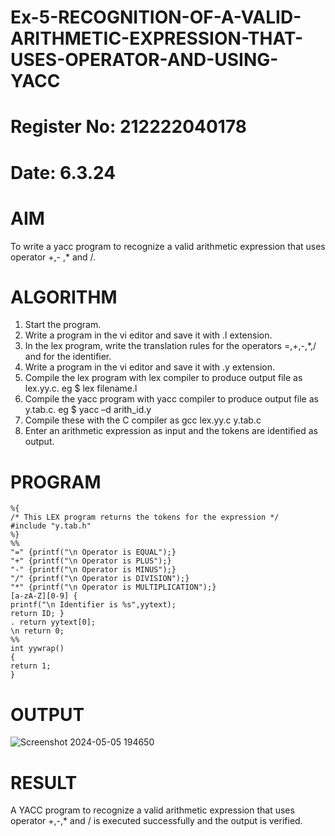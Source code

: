 # Ex-5-RECOGNITION-OF-A-VALID-ARITHMETIC-EXPRESSION-THAT-USES-OPERATOR-AND-USING-YACC
# Register No: 212222040178
# Date: 6.3.24
# AIM
To write a yacc program to recognize a valid arithmetic expression that uses operator +,- ,* and /.
# ALGORITHM
1.	Start the program.
2.	Write a program in the vi editor and save it with .l extension.
3.	In the lex program, write the translation rules for the operators =,+,-,*,/ and for the identifier.
4.	Write a program in the vi editor and save it with .y extension.
5.	Compile the lex program with lex compiler to produce output file as lex.yy.c. eg $ lex filename.l
6.	Compile the yacc program with yacc compiler to produce output file as y.tab.c. eg $ yacc –d arith_id.y
7.	Compile these with the C compiler as gcc lex.yy.c y.tab.c
8.	Enter an arithmetic expression as input and the tokens are identified as output.
# PROGRAM
```
%{ 
/* This LEX program returns the tokens for the expression */ 
#include "y.tab.h" 
%} 
%% 
"=" {printf("\n Operator is EQUAL");} 
"+" {printf("\n Operator is PLUS");} 
"-" {printf("\n Operator is MINUS");} 
"/" {printf("\n Operator is DIVISION");} 
"*" {printf("\n Operator is MULTIPLICATION");} 
[a-zA-Z][0-9] { 
printf("\n Identifier is %s",yytext); 
return ID; } 
. return yytext[0]; 
\n return 0; 
%% 
int yywrap() 
{ 
return 1; 
}
```
# OUTPUT
![Screenshot 2024-05-05 194650](https://github.com/HariviswanathB/Ex-5-RECOGNITION-OF-A-VALID-ARITHMETIC-EXPRESSION-THAT-USES-OPERATOR---AND-USING-YACC/assets/119103855/79757c5e-ad30-4d3d-a999-823b18b13454)

# RESULT
A YACC program to recognize a valid arithmetic expression that uses operator +,-,* and / is executed successfully and the output is verified.

